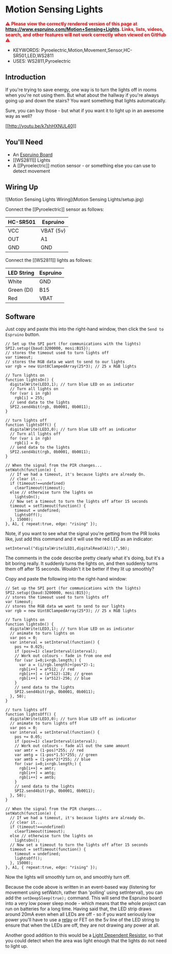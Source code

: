 <!--- Copyright (c) 2013 Gordon Williams, Pur3 Ltd. See the file LICENSE for copying permission. -->
Motion Sensing Lights
=======================

<span style="color:red">:warning: **Please view the correctly rendered version of this page at https://www.espruino.com/Motion+Sensing+Lights. Links, lists, videos, search, and other features will not work correctly when viewed on GitHub** :warning:</span>

* KEYWORDS: Pyroelectric,Motion,Movement,Sensor,HC-SR501,LED,WS2811
* USES: WS2811,Pyroelectric

Introduction
-----------

If you're trying to save energy, one way is to turn the lights off in rooms when you're not using them. But what about the hallway if you're always going up and down the stairs? You want something that lights automatically.

Sure, you can buy those - but what if you want it to light up in an awesome way as well?

[[http://youtu.be/k7shHXNUL40]]

You'll Need
----------

* An [Espruino Board](/EspruinoBoard)
* [[WS2811]] Lights
* A [[Pyroelectric]] motion sensor - or something else you can use to detect movement

Wiring Up
--------

![Motion Sensing Lights Wiring](Motion Sensing Lights/setup.jpg)

Connect the [[Pyroelectric]] sensor as follows:

| HC-SR501 | Espruino   |
| ------- | ------- |
| VCC | VBAT (5v) |
| OUT | A1      |
| GND | GND     |

Connect the [[WS2811]] lights as follows:

| LED String | Espruino   |
| -------    | ---------- |
| White	     | GND        |
| Green (DI) | B15        | 
| Red        | VBAT       |


Software
-------

Just copy and paste this into the right-hand window, then click the ```Send to Espruino``` button.

```
// Set up the SPI port (for communications with the lights)
SPI2.setup({baud:3200000, mosi:B15});
// stores the timeout used to turn lights off
var timeout; 
// stores the RGB data we want to send to our lights
var rgb = new Uint8ClampedArray(25*3); // 25 x RGB lights

// Turn lights on
function lightsOn() {
  digitalWrite(LED3,1); // turn blue LED on as indicator
  // Turn all lights on
  for (var i in rgb)
    rgb[i] = 255;
  // send data to the lights
  SPI2.send4bit(rgb, 0b0001, 0b0011);
}

// turn lights off
function lightsOff() {
  digitalWrite(LED3,0); // turn blue LED off as indicator
  // Turn all lights off
  for (var i in rgb)
    rgb[i] = 0;
  // send data to the lights
  SPI2.send4bit(rgb, 0b0001, 0b0011);
}

// When the signal from the PIR changes...
setWatch(function(e) {
  // If we had a timeout, it's because lights are already On.
  // clear it...
  if (timeout!==undefined)
    clearTimeout(timeout);
  else // otherwise turn the lights on
    lightsOn();
  // Now set a timeout to turn the lights off after 15 seconds
  timeout = setTimeout(function() {
    timeout = undefined;
    lightsOff();
  }, 15000);
}, A1, { repeat:true, edge: "rising" });
```

Note, if you want to see what the signal you're getting from the PIR looks like, just add this command and it will use the red LED as an indicator:

```setInterval("digitalWrite(LED1,digitalRead(A1));",50);```

The comments in the code describe pretty clearly what it's doing, but it's a bit boring really. It suddenly turns the lights on, and then suddenly turns them off after 15 seconds. Wouldn't it be better if they lit up smoothly?

Copy and paste the following into the right-hand window:

```
// Set up the SPI port (for communications with the lights)
SPI2.setup({baud:3200000, mosi:B15});
// stores the timeout used to turn lights off
var timeout; 
// stores the RGB data we want to send to our lights
var rgb = new Uint8ClampedArray(25*3); // 25 x RGB lights

// Turn lights on
function lightsOn() {
  digitalWrite(LED3,1); // turn blue LED on as indicator
  // animate to turn lights on
  var pos = 0;
  var interval = setInterval(function() {
    pos += 0.025;
    if (pos>=1) clearInterval(interval);
    // Work out colours - fade in from one end
    for (var i=0;i<rgb.length;) {
      var a = (i/rgb.length)+(pos*2)-1;
      rgb[i++] = a*512; // red
      rgb[i++] = (a*512)-128; // green
      rgb[i++] = (a*512)-256; // blue
    }
    // send data to the lights
    SPI2.send4bit(rgb, 0b0001, 0b0011);
  }, 50);
}

// turn lights off
function lightsOff() {
  digitalWrite(LED3,0); // turn blue LED off as indicator
  // animate to turn lights off
  var pos = 0;
  var interval = setInterval(function() {
    pos += 0.05;
    if (pos>=1) clearInterval(interval); 
    // Work out colours - fade all out the same amount
    var amtr = (1-pos)*255; // red
    var amtg = (1-pos*1.5)*255; // green
    var amtb = (1-pos*2)*255; // blue
    for (var i=0;i<rgb.length;) {
      rgb[i++] = amtr;
      rgb[i++] = amtg;
      rgb[i++] = amtb;
    }
    // send data to the lights
    SPI2.send4bit(rgb, 0b0001, 0b0011);
  }, 50);
}

// When the signal from the PIR changes...
setWatch(function(e) {
  // If we had a timeout, it's because lights are already On.
  // clear it...
  if (timeout!==undefined)
    clearTimeout(timeout);
  else // otherwise turn the lights on
    lightsOn();
  // Now set a timeout to turn the lights off after 15 seconds
  timeout = setTimeout(function() {
    timeout = undefined;
    lightsOff();
  }, 15000);
}, A1, { repeat:true, edge: "rising" });
```

Now the lights will smoothly turn on, and smoothly turn off.

Because the code above is written in an event-based way (listening for movement using setWatch, rather than 'polling' using setInterval), you can add the ```setDeepSleep(true);``` command. This will send the Espruino board into a very low power sleep mode - which means that the whole project can run on batteries for a long time. Having said that, the LED strip draws around 20mA even when all LEDs are off - so if you want seriously low power you'll have to use a [relay](Relays) or FET on the 5v line of the LED string to ensure that when the LEDs are off, they are not drawing any power at all.

Another good addition to this would be a [Light Dependent Resistor](/LDR), so that you could detect when the area was light enough that the lights do not need to light up.
